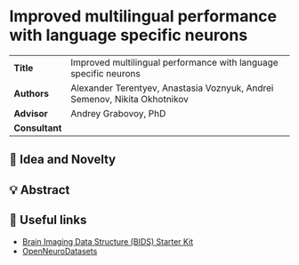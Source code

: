 # Improved multilingual performance with language specific neurons

<table>
    <tr>
        <td align="left"> <b> Title </b> </td>
        <td> Improved multilingual performance with language specific neurons </td>
    </tr>
    <tr>
        <td align="left"> <b> Authors </b> </td>
        <td> Alexander Terentyev, Anastasia Voznyuk, Andrei Semenov, Nikita Okhotnikov </td>
    </tr>
    <tr>
        <td align="left"> <b> Advisor </b> </td>
        <td> Andrey Grabovoy, PhD </td>
    </tr>
    <tr>
        <td align="left"> <b> Consultant </b> </td>
        <td> </td>
    </tr>
</table>

## 🔎 Idea and Novelty

## 💡 Abstract


## 🔗 Useful links
- [Brain Imaging Data Structure (BIDS) Starter Kit](https://bids-standard.github.io/bids-starter-kit/index.html)
- [OpenNeuroDatasets](https://github.com/OpenNeuroDatasets)

